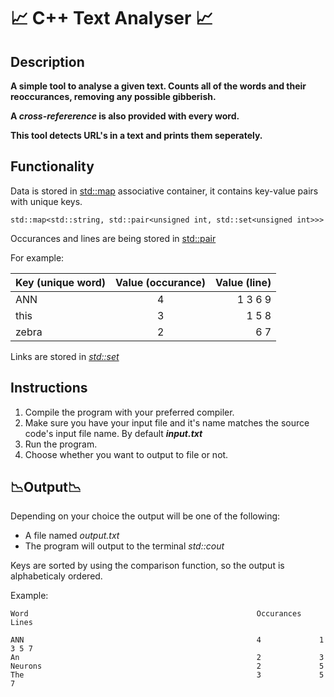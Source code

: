 # 📈 C++ Text Analyser 📈
## Description
<b>A simple tool to analyse a given text. Counts all of the words and their reoccurances, removing any possible gibberish.</b>

<b>A <i>cross-refererence</i> is also provided with every word.</b>

<b>This tool detects URL's in a text and prints them seperately.</b>

## Functionality
Data is stored in [std::map](https://en.cppreference.com/w/cpp/container/map) associative container, it contains key-value pairs with unique keys.
``` shell
std::map<std::string, std::pair<unsigned int, std::set<unsigned int>>> 
```
Occurances and lines are being stored in [std::pair](https://en.cppreference.com/w/cpp/utility/pair)

For example:

| Key (unique word)| Value (occurance) | Value (line)  |
| ------------- |:-------------:| -----:|
| ANN      | 4| 1 3 6 9  |
| this      | 3    |   1 5 8|
| zebra| 2      |    6 7 |

Links are stored in *[std::set](https://en.cppreference.com/w/cpp/utility/set)*

## Instructions
1. Compile the program with your preferred compiler. 
2. Make sure you have your input file and it's name matches the source code's input file name. By default <b><i>input.txt</i></b>
3. Run the program.
4. Choose whether you want to output to file or not.

## 📉Output📉
Depending on your choice the output will be one of the following:
* A file named <i>output.txt</i>
* The program will output to the terminal <i>std::cout</i>

Keys are sorted by using the comparison function, so the output is alphabeticaly ordered.

Example:
```shell
Word                                                   Occurances    Lines

ANN                                                    4             1 3 5 7 
An                                                     2             3 
Neurons                                                2             5 
The                                                    3             5 7 
```

